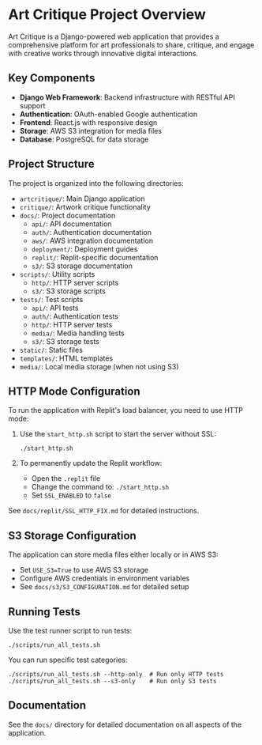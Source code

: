 # Art Critique Project Overview

Art Critique is a Django-powered web application that provides a comprehensive platform for art professionals to share, critique, and engage with creative works through innovative digital interactions.

## Key Components

- **Django Web Framework**: Backend infrastructure with RESTful API support
- **Authentication**: OAuth-enabled Google authentication
- **Frontend**: React.js with responsive design
- **Storage**: AWS S3 integration for media files
- **Database**: PostgreSQL for data storage

## Project Structure

The project is organized into the following directories:

- `artcritique/`: Main Django application 
- `critique/`: Artwork critique functionality
- `docs/`: Project documentation
  - `api/`: API documentation
  - `auth/`: Authentication documentation
  - `aws/`: AWS integration documentation
  - `deployment/`: Deployment guides
  - `replit/`: Replit-specific documentation
  - `s3/`: S3 storage documentation
- `scripts/`: Utility scripts
  - `http/`: HTTP server scripts
  - `s3/`: S3 storage scripts
- `tests/`: Test scripts
  - `api/`: API tests
  - `auth/`: Authentication tests
  - `http/`: HTTP server tests
  - `media/`: Media handling tests
  - `s3/`: S3 storage tests
- `static/`: Static files
- `templates/`: HTML templates
- `media/`: Local media storage (when not using S3)

## HTTP Mode Configuration

To run the application with Replit's load balancer, you need to use HTTP mode:

1. Use the `start_http.sh` script to start the server without SSL:
   ```
   ./start_http.sh
   ```

2. To permanently update the Replit workflow:
   - Open the `.replit` file
   - Change the command to: `./start_http.sh`
   - Set `SSL_ENABLED` to `false`

See `docs/replit/SSL_HTTP_FIX.md` for detailed instructions.

## S3 Storage Configuration

The application can store media files either locally or in AWS S3:

- Set `USE_S3=True` to use AWS S3 storage
- Configure AWS credentials in environment variables
- See `docs/s3/S3_CONFIGURATION.md` for detailed setup

## Running Tests

Use the test runner script to run tests:

```
./scripts/run_all_tests.sh
```

You can run specific test categories:
```
./scripts/run_all_tests.sh --http-only  # Run only HTTP tests
./scripts/run_all_tests.sh --s3-only    # Run only S3 tests
```

## Documentation

See the `docs/` directory for detailed documentation on all aspects of the application.